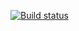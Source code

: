 [![Build status](https://ci.appveyor.com/api/projects/status/kdr2r0id734idqpo/branch/main?svg=true)](https://ci.appveyor.com/project/GromakMaxim/ahj-dom/branch/main)
